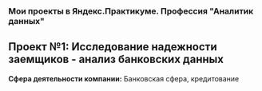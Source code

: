 ### Мои проекты в Яндекс.Практикуме. Профессия "Аналитик данных"
## Проект №1: Исследование надежности заемщиков - анализ банковских данных
**Сфера деятельности компании:** Банковская сфера, кредитование
